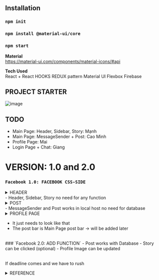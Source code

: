 ## Installation

### `npm init`
### `npm install @material-ui/core`
### `npm start`

**Material** <br/>
https://material-ui.com/components/material-icons/#api

**Tech Used** <br/>
React + React HOOKS
REDUX pattern
Material UI
Flexbox
Firebase

## PROJECT STARTER
![image](https://user-images.githubusercontent.com/30485720/110193618-81d6c780-7e67-11eb-9866-b21401c3c73b.png)

## TODO
- Main Page: Header, Sidebar, Story: Mạnh
- Main Page: MessageSender + Post: Cao Minh
- Profile Page: Mai
- Login Page + Chat: Giang

# VERSION: 1.0 and 2.0
### `Facebook 1.0: FACEBOOK CSS-SIDE`
<details><summary>HEADER</summary>
![Header](https://user-images.githubusercontent.com/30485720/110193703-16412a00-7e68-11eb-90f6-f82fc13015d9.PNG)<br/>
![Sidebar](https://user-images.githubusercontent.com/30485720/110193733-50123080-7e68-11eb-8bf1-369cc23d74ea.PNG)<br/>
![story](https://user-images.githubusercontent.com/30485720/110193739-64562d80-7e68-11eb-8baa-791286dcb7fa.PNG)
</details>
- Header, Sidebar, Story no need for any function
<br/>

<details><summary>POST</summary>
![MessageSender](https://user-images.githubusercontent.com/30485720/110193751-7041ef80-7e68-11eb-80f2-a7a8b4a3ae87.PNG=400x400)<br/>
![Post](https://user-images.githubusercontent.com/30485720/110193755-71731c80-7e68-11eb-824b-14347ee6d7e6.PNG=400x400)
</details>
- MessageSender and Post works in local host no need for database
<br />

<details><summary>PROFILE PAGE</summary>
![ProfilePageHeader](https://user-images.githubusercontent.com/30485720/110193775-923b7200-7e68-11eb-8d81-baead3c3a6ac.PNG=400x400)<br/>
![ProfilePageSidebar](https://user-images.githubusercontent.com/30485720/110193792-ab442300-7e68-11eb-8c12-5a831bed0c78.PNG=400x400)</details>

- It just needs to look like that
- The post bar is Main Page post bar -> will be added later
<br />
### `Facebook 2.0: ADD FUNCTION`
- Post works with Database
- Story can be clicked (optional)
- Profile Image can be updated

<br />
<br />

If deadline comes and we have to rush 
<details><summary>REFERENCE</summary>
  https://www.youtube.com/watch?v=B-kxUMHBxNo&ab_channel=CleverProgrammer
</details>

